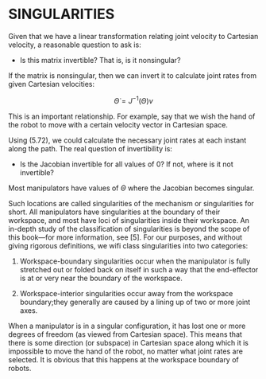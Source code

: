 &emsp;
# SINGULARITIES

Given that we have a linear transformation relating joint velocity to Cartesian velocity, a reasonable question to ask is: 
- Is this matrix invertible? That is, is it nonsingular? 

If the matrix is nonsingular, then we can invert it to calculate joint rates from given Cartesian velocities:

$$\dot{\Theta}=J^{-1}(\Theta) v \tag{5.72}$$


This is an important relationship. For example, say that we wish the hand of the robot to move with a certain velocity vector in Cartesian space. 

Using (5.72), we could calculate the necessary joint rates at each instant along the path. The real question of invertibility is: 
- Is the Jacobian invertible for all values of 0? If not, where is it not invertible?

Most manipulators have values of $\Theta$ where the Jacobian becomes singular.

Such locations are called singularities of the mechanism or singularities for short. All manipulators have singularities at the boundary of their workspace, and most have loci of singularities inside their workspace. An in-depth study of the classification of singularities is beyond the scope of this book—for more information, see [5]. For our purposes, and without giving rigorous definitions, we wifi class singularities into two categories:


1. Workspace-boundary singularities occur when the manipulator is fully stretched out or folded back on itself in such a way that the end-effector is at or very near the boundary of the workspace.

2. Workspace-interior singularities occur away from the workspace boundary;they generally are caused by a lining up of two or more joint axes.

When a manipulator is in a singular configuration, it has lost one or more degrees of freedom (as viewed from Cartesian space). This means that there is some direction (or subspace) in Cartesian space along which it is impossible to move the hand of the robot, no matter what joint rates are selected. It is obvious that this happens at the workspace boundary of robots.